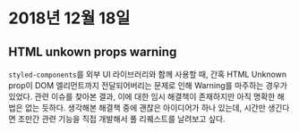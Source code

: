 # 2018년 12월 18일

## HTML unkown props warning

`styled-components`를 외부 UI 라이브러리와 함께 사용할 때, 간혹 HTML Unknown prop이 DOM 엘리먼트까지 전달되어버리는 문제로 인해 Warning를 마주하는 경우가 있었다. 관련 이슈를 찾아본 결과, 이에 대한 임시 해결책이 존재하지만 아직 명확한 해법은 없는 듯하다. 생각해본 해결책 중에 괜찮은 아이디어가 하나 있는데, 시간만 생긴다면 조만간 관련 기능을 직접 개발해서 풀 리퀘스트를 날려보고 싶다.
